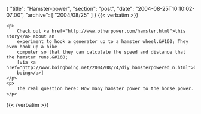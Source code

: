 {
  "title": "Hamster-power",
  "section": "post",
  "date": "2004-08-25T10:10:02-07:00",
  "archive": [
    "2004/08/25"
  ]
}
{{< verbatim >}}

    <p>
        Check out <a href="http://www.otherpower.com/hamster.html">this story</a> about an
        experiment to hook a generator up to a hamster wheel.&#160; They even hook up a bike
        computer so that they can calculate the speed and distance that the hamster runs.&#160;
        [via <a href="http://www.boingboing.net/2004/08/24/diy_hamsterpowered_n.html">boing
        boing</a>]
    </p>
    <p>
        The real question here: How many hamster power to the horse power.
    </p>

{{< /verbatim >}}
